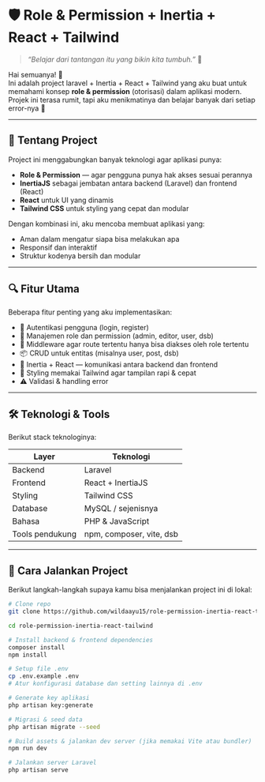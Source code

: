 # 🛡 Role & Permission + Inertia + React + Tailwind

> *“Belajar dari tantangan itu yang bikin kita tumbuh.”* 🌱

Hai semuanya! 👋  
Ini adalah project laravel + Inertia + React + Tailwind yang aku buat untuk memahami konsep **role & permission** (otorisasi) dalam aplikasi modern.  
Projek ini terasa rumit, tapi aku menikmatinya dan belajar banyak dari setiap error-nya 💪

---

## 🧩 Tentang Project

Project ini menggabungkan banyak teknologi agar aplikasi punya:
- **Role & Permission** — agar pengguna punya hak akses sesuai perannya  
- **InertiaJS** sebagai jembatan antara backend (Laravel) dan frontend (React)  
- **React** untuk UI yang dinamis  
- **Tailwind CSS** untuk styling yang cepat dan modular  

Dengan kombinasi ini, aku mencoba membuat aplikasi yang:
- Aman dalam mengatur siapa bisa melakukan apa  
- Responsif dan interaktif  
- Struktur kodenya bersih dan modular  

---

## 🔍 Fitur Utama

Beberapa fitur penting yang aku implementasikan:

- 🛂 Autentikasi pengguna (login, register)  
- 🔐 Manajemen role dan permission (admin, editor, user, dsb)  
- 🚫 Middleware agar route tertentu hanya bisa diakses oleh role tertentu  
- 📦 CRUD untuk entitas (misalnya user, post, dsb)  
- 🔁 Inertia + React — komunikasi antara backend dan frontend  
- 🎨 Styling memakai Tailwind agar tampilan rapi & cepat  
- ⚠ Validasi & handling error  

---

## 🛠 Teknologi & Tools

Berikut stack teknologinya:

| Layer | Teknologi |
|------|-----------|
| Backend | Laravel |
| Frontend | React + InertiaJS |
| Styling | Tailwind CSS |
| Database | MySQL / sejenisnya |
| Bahasa | PHP & JavaScript |
| Tools pendukung | npm, composer, vite, dsb |

---

## 🧭 Cara Jalankan Project

Berikut langkah-langkah supaya kamu bisa menjalankan project ini di lokal:

```bash
# Clone repo
git clone https://github.com/wildaayu15/role-permission-inertia-react-tailwind.git

cd role-permission-inertia-react-tailwind

# Install backend & frontend dependencies
composer install
npm install

# Setup file .env
cp .env.example .env
# Atur konfigurasi database dan setting lainnya di .env

# Generate key aplikasi
php artisan key:generate

# Migrasi & seed data
php artisan migrate --seed

# Build assets & jalankan dev server (jika memakai Vite atau bundler)
npm run dev

# Jalankan server Laravel
php artisan serve
